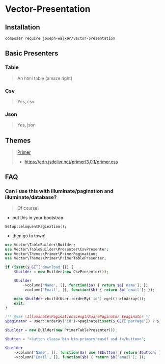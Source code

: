 # Vector-Presentation

## Installation
```
composer require joseph-walker/vector-presentation
```

## Basic Presenters

### Table
> An html table (amaze right)

### Csv
> Yes, csv

### Json
> Yes, json

## Themes
> [Primer](http://primercss.io/)
> - https://cdn.jsdelivr.net/primer/3.0.1/primer.css

## FAQ

### Can I use this with illuminate/pagination and illuminate/database?

> Of course!

- put this in your bootstrap
```
Setup::eloquentPagination();
```

- then go to town!
```php
use Vector\TableBuilder\Builder;
use Vector\TableBuilder\Presenter\CsvPresenter;
use Vector\Themes\Primer\PrimerPagination;
use Vector\Themes\Primer\PrimerTablePresenter;

if (isset($_GET['download'])) {
    $builder = new Builder(new CsvPresenter());

    $builder
        ->column('Name', [], function($a) { return $a['name']; })
        ->column('Email', [], function($b) { return $b['email']; });

    echo $builder->build(User::orderBy('id')->get()->toArray());
    exit;
}

/** @var \Illuminate\Pagination\LengthAwarePaginator $paginator */
$paginator = User::orderBy('id')->paginate(isset($_GET['perPage']) ? $_GET['perPage'] : 10);

$builder = new Builder(new PrimerTablePresenter());

$button = "<button class='btn btn-primary'>asdf asd f</button>";

$builder
    ->column('Name', [], function($a) use ($button) { return $button; })
    ->column('Email', [], function($b) { return $b['email']; });
```

